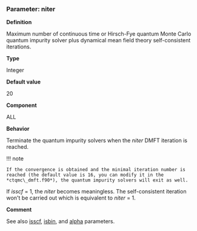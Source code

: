 ### Parameter: niter

**Definition**

Maximum number of continuous time or Hirsch-Fye quantum Monte Carlo quantum impurity solver plus dynamical mean field theory self-consistent iterations.

**Type**

Integer

**Default value**

20

**Component**

ALL

**Behavior**

Terminate the quantum impurity solvers when the *niter* DMFT iteration is reached.

!!! note

    If the convergence is obtained and the minimal iteration number is reached (the default value is 16, you can modify it in the *ctqmc\_dmft.f90*), the quantum impurity solvers will exit as well.

If *isscf* = 1, the *niter* becomes meaningless. The self-consistent iteration won't be carried out which is equivalent to *niter* = 1.

**Comment**

See also [isscf](p_isscf.md), [isbin](p_isbin.md), and [alpha](p_alpha.md) parameters.